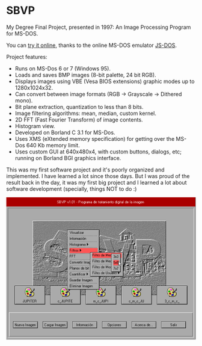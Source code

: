 # SBVP
My Degree Final Project, presented in 1997: An Image Processing Program for MS-DOS.

You can [try it online](https://dcrespo3d.github.io/SBVP/), thanks to the online MS-DOS emulator [JS-DOS](https://js-dos.com/).

Project features:
- Runs on MS-Dos 6 or 7 (Windows 95).
- Loads and saves BMP images (8-bit palette, 24 bit RGB).
- Displays images using VBE (Vesa BIOS extensions) graphic modes up to 1280x1024x32.
- Can convert between image formats (RGB -> Grayscale -> Dithered mono).
- Bit plane extraction, quantization to less than 8 bits.
- Image filtering algorithms: mean, median, custom kernel.
- 2D FFT (Fast Fourier Transform) of image contents.
- Histogram view.
- Developed on Borland C 3.1 for MS-Dos.
- Uses XMS (eXtended memory specification) for getting over the MS-Dos 640 Kb memory limit.
- Uses custom GUI at 640x480x4, with custom buttons, dialogs, etc; running on Borland BGI graphics interface.

This was my first software project and it's poorly organized and implemented. I have learned a lot since those days. But I was proud of the result back in the day, it was my first big project and I learned a lot about software development (specially, things NOT to do :)

[![MinZX](./docs/sbvp.png)](https://dcrespo3d.github.io/SBVP/)